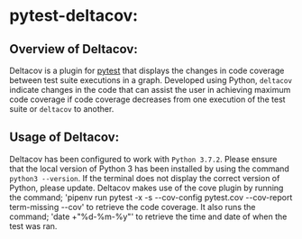 # pytest-deltacov:
## Overview of Deltacov:

Deltacov is a plugin for [pytest](https://github.com/pytest-dev) that displays
the changes in code coverage between test suite executions in a graph. Developed using Python,
`deltacov` indicate changes in the code that can assist the user in achieving maximum
code coverage if code coverage decreases from one execution of the test suite or `deltacov` to another.

## Usage of Deltacov:

Deltacov has been configured to work with `Python 3.7.2`. Please ensure that the local version
of Python 3 has been installed by using the command `python3 --version`. If the terminal does not
display the correct version of Python, please update. Deltacov makes use of the cove plugin by running 
the command; 'pipenv run pytest -x -s --cov-config pytest.cov --cov-report term-missing --cov' to retrieve
the code coverage. It also runs the command; 'date +"%d-%m-%y"' to retrieve the time and date of when
the test was ran.
